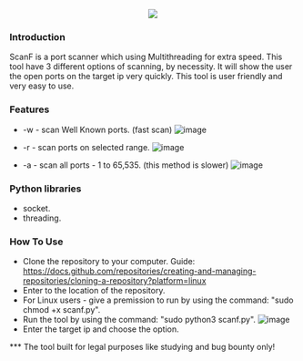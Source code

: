 <p align="center">

<img src="https://user-images.githubusercontent.com/114166939/195892047-1e772570-14d0-4a01-aa23-256e02b48337.png">
</p>

### Introduction
ScanF is a port scanner which using Multithreading for extra speed.
This tool have 3 different options of scanning, by necessity.
It will show the user the open ports on the target ip very quickly.
This tool is user friendly and very easy to use.

### Features
* -w - scan Well Known ports. (fast scan)
![image](https://user-images.githubusercontent.com/114166939/195919843-fd42134a-f17d-4d59-91a0-f447a22d9472.png)

* -r - scan ports on selected range.
![image](https://user-images.githubusercontent.com/114166939/195920277-cf0b849d-c1a3-4c27-86ad-3cb4922f650e.png)

* -a - scan all ports - 1 to 65,535. (this method is slower)
![image](https://user-images.githubusercontent.com/114166939/195920633-3b50f296-4525-4e93-a605-87307304c178.png)

### Python libraries
* socket.
* threading.

### How To Use
* Clone the repository to your computer.
  Guide: https://docs.github.com/repositories/creating-and-managing-repositories/cloning-a-repository?platform=linux
* Enter to the location of the repository.
* For Linux users - give a premission to run by using the command: "sudo chmod +x scanf.py".
* Run the tool by using the command: "sudo python3 scanf.py".
![image](https://user-images.githubusercontent.com/114166939/195914876-ea568ac3-8da6-434d-9842-84b8452d33b2.png)
* Enter the target ip and choose the option.

*** The tool built for legal purposes like studying and bug bounty only! 
